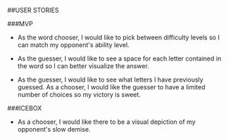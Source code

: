 ##USER STORIES

###MVP
* As the word chooser, I would like to pick between difficulty levels so I can match my opponent's ability level.

* As the guesser, I would like to see a space for each letter contained in the word so I can better visualize the answer.

* As the guesser, I would like to see what letters I have previously guessed.
As a chooser, I would like the guesser to have a limited number of choices so my victory is sweet.

###ICEBOX
* As a chooser, I would like there to be a visual depiction of my opponent's slow demise.
